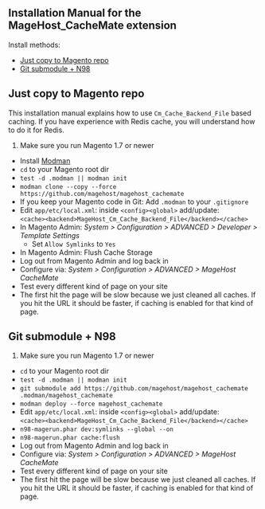 ## Installation Manual for the MageHost_CacheMate extension 

Install methods:

* [Just copy to Magento repo](#user-content-just-copy-to-magento-repo)
* [Git submodule + N98](#user-content-git-submodule--n98)

## Just copy to Magento repo

This installation manual explains how to use `Cm_Cache_Backend_File` based caching.
If you have experience with Redis cache, you will understand how to do it for Redis.

1. Make sure you run Magento 1.7 or newer 
* Install [Modman](https://github.com/colinmollenhour/modman)
* `cd` to your Magento root dir
* `test -d .modman || modman init`
* `modman clone --copy --force https://github.com/magehost/magehost_cachemate`
* If you keep your Magento code in Git: Add `.modman` to your `.gitignore`
* Edit `app/etc/local.xml`: inside `<config><global>` add/update:<br /> `<cache><backend>MageHost_Cm_Cache_Backend_File</backend></cache>`
* In Magento Admin: _System > Configuration > ADVANCED > Developer > Template Settings_
  * Set `Allow Symlinks` to `Yes`
* In Magento Admin: Flush Cache Storage
* Log out from Magento Admin and log back in
* Configure via: _System > Configuration > ADVANCED > MageHost CacheMate_
* Test every different kind of page on your site
* The first hit the page will be slow because we just cleaned all caches. If you hit the URL it should be faster, if caching is enabled for that kind of page. 

## Git submodule + N98

1. Make sure you run Magento 1.7 or newer 
* `cd` to your Magento root dir
* `test -d .modman || modman init`
* `git submodule add https://github.com/magehost/magehost_cachemate .modman/magehost_cachemate`
* `modman deploy --force magehost_cachemate`
* Edit `app/etc/local.xml`: inside `<config><global>` add/update:<br /> `<cache><backend>MageHost_Cm_Cache_Backend_File</backend></cache>`
* `n98-magerun.phar dev:symlinks --global --on`
* `n98-magerun.phar cache:flush`
* Log out from Magento Admin and log back in
* Configure via: _System > Configuration > ADVANCED > MageHost CacheMate_
* Test every different kind of page on your site
* The first hit the page will be slow because we just cleaned all caches. If you hit the URL it should be faster, if caching is enabled for that kind of page. 
